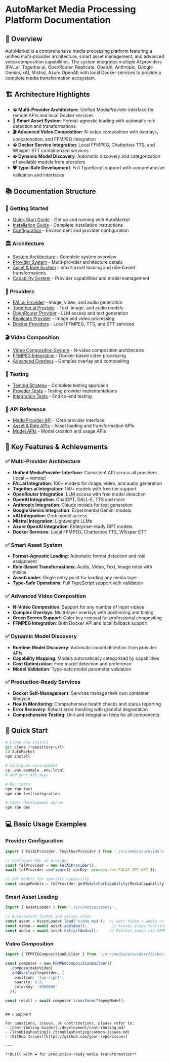 # AutoMarket Media Processing Platform Documentation

## 🎯 Overview

AutoMarket is a comprehensive media processing platform featuring a unified multi-provider architecture, smart asset management, and advanced video composition capabilities. The system integrates multiple AI providers (FAL.ai, Together.ai, OpenRouter, Replicate, OpenAI, Anthropic, Google Gemini, xAI, Mistral, Azure OpenAI) with local Docker services to provide a complete media transformation ecosystem.

## 🏗️ Architecture Highlights

- **� Multi-Provider Architecture**: Unified MediaProvider interface for remote APIs and local Docker services
- **🎨 Smart Asset System**: Format-agnostic loading with automatic role detection and transformations
- **🎬 Advanced Video Composition**: N-video composition with overlays, concatenation, and FFMPEG integration
- **� Docker Service Integration**: Local FFMPEG, Chatterbox TTS, and Whisper STT containerized services
- **� Dynamic Model Discovery**: Automatic discovery and categorization of available models from providers
- **🛡️ Type-Safe Development**: Full TypeScript support with comprehensive validation and interfaces

## 📚 Documentation Structure

### 🚀 Getting Started
- [Quick Start Guide](./getting-started/quick-start.md) - Get up and running with AutoMarket
- [Installation Guide](./getting-started/installation.md) - Complete installation instructions
- [Configuration](./getting-started/configuration.md) - Environment and provider configuration

### 🏛️ Architecture
- [System Architecture](./architecture/system-overview.md) - Complete system overview
- [Provider System](./architecture/provider-system.md) - Multi-provider architecture details
- [Asset & Role System](./architecture/asset-system.md) - Smart asset loading and role-based transformations
- [Capability System](./architecture/capability-system.md) - Provider capabilities and model management

### 🔧 Providers
- [FAL.ai Provider](./providers/falai.md) - Image, video, and audio generation
- [Together.ai Provider](./providers/together.md) - Text, image, and audio models  
- [OpenRouter Provider](./providers/openrouter.md) - LLM access and text generation
- [Replicate Provider](./providers/replicate.md) - Image and video processing
- [Docker Providers](./providers/docker.md) - Local FFMPEG, TTS, and STT services

### 🎬 Video Composition
- [Video Composition System](./video/composition-system.md) - N-video composition architecture
- [FFMPEG Integration](./video/ffmpeg-integration.md) - Docker-based video processing
- [Advanced Overlays](./video/overlay-system.md) - Complex overlay and compositing

### 🧪 Testing
- [Testing Strategy](./testing/strategy.md) - Complete testing approach
- [Provider Tests](./testing/provider-tests.md) - Testing provider implementations
- [Integration Tests](./testing/integration-tests.md) - End-to-end testing

### 📖 API Reference
- [MediaProvider API](./api/media-provider.md) - Core provider interface
- [Asset & Role APIs](./api/asset-apis.md) - Asset loading and transformation APIs
- [Model APIs](./api/model-apis.md) - Model creation and usage APIs

## 🎉 Key Features & Achievements

### ✅ Multi-Provider Architecture
- **Unified MediaProvider Interface**: Consistent API across all providers (local + remote)
- **FAL.ai Integration**: 100+ models for image, video, and audio generation
- **Together.ai Integration**: 150+ models with free tier support
- **OpenRouter Integration**: LLM access with free model detection
- **OpenAI Integration**: ChatGPT, DALL-E, TTS and more
- **Anthropic Integration**: Claude models for text generation
- **Google Gemini Integration**: Experimental Gemini models
- **xAI Integration**: Grok model access
- **Mistral Integration**: Lightweight LLMs
- **Azure OpenAI Integration**: Enterprise-ready GPT models
- **Docker Services**: Local FFMPEG, Chatterbox TTS, Whisper STT

### ✅ Smart Asset System
- **Format-Agnostic Loading**: Automatic format detection and role assignment
- **Role-Based Transformations**: Audio, Video, Text, Image roles with mixins
- **AssetLoader**: Single entry point for loading any media type
- **Type-Safe Operations**: Full TypeScript support with validation

### ✅ Advanced Video Composition
- **N-Video Composition**: Support for any number of input videos
- **Complex Overlays**: Multi-layer overlays with positioning and timing
- **Green Screen Support**: Color key removal for professional compositing  
- **FFMPEG Integration**: Both Docker API and local fallback support

### ✅ Dynamic Model Discovery
- **Runtime Model Discovery**: Automatic model detection from provider APIs
- **Capability Mapping**: Models automatically categorized by capabilities
- **Cost Optimization**: Free model detection and preference
- **Model Validation**: Type-safe model parameter validation

### ✅ Production-Ready Services
- **Docker Self-Management**: Services manage their own container lifecycle
- **Health Monitoring**: Comprehensive health checks and status reporting
- **Error Recovery**: Robust error handling with graceful degradation
- **Comprehensive Testing**: Unit and integration tests for all components

## 🚀 Quick Start

```bash
# Clone and install
git clone <repository-url>
cd AutoMarket
npm install

# Configure environment
cp .env.example .env.local
# Add your API keys

# Run tests
npm run test
npm run test:integration

# Start development server
npm run dev
```

## 💻 Basic Usage Examples

### Provider Configuration
```typescript
import { FalAiProvider, TogetherProvider } from './src/media/providers';

// Configure FAL.ai provider
const falProvider = new FalAiProvider();
await falProvider.configure({ apiKey: process.env.FALAI_API_KEY });

// Get models for specific capability
const imageModels = falProvider.getModelsForCapability(MediaCapability.IMAGE_GENERATION);
```

### Smart Asset Loading
```typescript
import { AssetLoader } from './src/media/assets';

// Auto-detect format and assign roles
const asset = AssetLoader.load('video.mp4');  // Gets Video + Audio roles
const video = await asset.asVideo();           // Access video functionality
const audio = await asset.extractAudio();     // Extract audio via FFMPEG
```

### Video Composition
```typescript
import { FFMPEGCompositionBuilder } from './src/media/providers/docker/ffmpeg';

const composer = new FFMPEGCompositionBuilder()
  .compose(mainVideo)
  .addOverlay(logoVideo, { 
    position: 'top-right', 
    opacity: 0.8,
    colorKey: '#000000' 
  });

const result = await composer.transform(ffmpegModel);
```
```

## 📞 Support

For questions, issues, or contributions, please refer to:
- [Contributing Guide](./development/contributing.md)
- [Troubleshooting](./troubleshooting/common-issues.md)
- [GitHub Issues](https://github.com/your-repo/issues)

---

**Built with ❤️ for production-ready media transformation**
